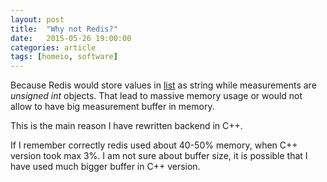 ```yaml
---
layout: post
title:  "Why not Redis?"
date:   2015-05-26 19:00:00
categories: article
tags: [homeio, software]
---
```


[redis-list]:           http://redis.io/topics/data-types

Because Redis would store values in [list][redis-list] as string
while measurements are *unsigned int* objects.
That lead to massive memory usage or would not allow to have big
measurement buffer in memory.

This is the main reason I have rewritten backend in C++.

If I remember correctly redis used about 40-50% memory, when C++
version took max 3%. I am not sure about buffer size, it is
possible that I have used much bigger buffer in C++ version.

